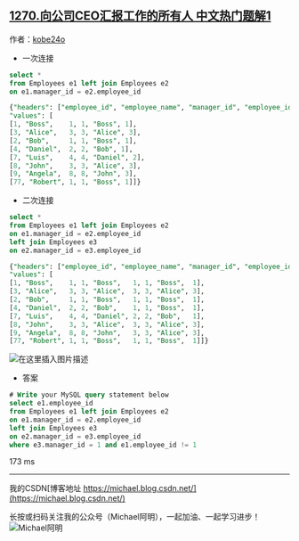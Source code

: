 ## [1270.向公司CEO汇报工作的所有人 中文热门题解1](https://leetcode.cn/problems/all-people-report-to-the-given-manager/solutions/100000/xiang-xi-bu-zou-er-ci-lian-jie-by-kobe24o)

作者：[kobe24o](https://leetcode.cn/u/kobe24o)

- 一次连接
```sql
select *
from Employees e1 left join Employees e2
on e1.manager_id = e2.employee_id
```

```sql
{"headers": ["employee_id", "employee_name", "manager_id", "employee_id", "employee_name", "manager_id"], 
"values": [
[1, "Boss",    1, 1, "Boss", 1], 
[3, "Alice",   3, 3, "Alice", 3], 
[2, "Bob",     1, 1, "Boss", 1], 
[4, "Daniel",  2, 2, "Bob", 1], 
[7, "Luis",    4, 4, "Daniel", 2], 
[8, "John",    3, 3, "Alice", 3], 
[9, "Angela",  8, 8, "John", 3], 
[77, "Robert", 1, 1, "Boss", 1]]}
```
- 二次连接

```sql
select *
from Employees e1 left join Employees e2
on e1.manager_id = e2.employee_id
left join Employees e3
on e2.manager_id = e3.employee_id
```

```sql
{"headers": ["employee_id", "employee_name", "manager_id", "employee_id", "employee_name", "manager_id", "employee_id", "employee_name", "manager_id"], 
"values": [
[1, "Boss",    1, 1, "Boss",   1, 1, "Boss",  1], 
[3, "Alice",   3, 3, "Alice",  3, 3, "Alice", 3], 
[2, "Bob",     1, 1, "Boss",   1, 1, "Boss",  1], 
[4, "Daniel",  2, 2, "Bob",    1, 1, "Boss",  1], 
[7, "Luis",    4, 4, "Daniel", 2, 2, "Bob",   1], 
[8, "John",    3, 3, "Alice",  3, 3, "Alice", 3], 
[9, "Angela",  8, 8, "John",   3, 3, "Alice", 3], 
[77, "Robert", 1, 1, "Boss",   1, 1, "Boss",  1]]}
```
![在这里插入图片描述](https://pic.leetcode-cn.com/b62455127ec91822ba74a6275d980c0318f691106d93685fd1458cd4608ee6f7.png)
- 答案

```sql
# Write your MySQL query statement below
select e1.employee_id
from Employees e1 left join Employees e2
on e1.manager_id = e2.employee_id
left join Employees e3
on e2.manager_id = e3.employee_id
where e3.manager_id = 1 and e1.employee_id != 1
```
173 ms

---

我的CSDN[博客地址 https://michael.blog.csdn.net/](https://michael.blog.csdn.net/)

长按或扫码关注我的公众号（Michael阿明），一起加油、一起学习进步！
![Michael阿明](https://pic.leetcode-cn.com/5399c84b2b21b6f753518897e84cf40939553f2e7588bacd0cd01cbf14ef9d84.png)